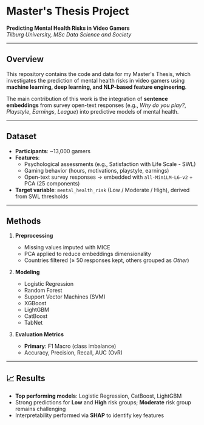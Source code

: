 #  Master's Thesis Project  
**Predicting Mental Health Risks in Video Gamers**  
*Tilburg University, MSc Data Science and Society*  

---

## Overview  
This repository contains the code and data for my Master's Thesis, which investigates the prediction of mental health risks in video gamers using **machine learning, deep learning, and NLP-based feature engineering**.  

The main contribution of this work is the integration of **sentence embeddings** from survey open-text responses (e.g., *Why do you play?*, *Playstyle*, *Earnings*, *League*) into predictive models of mental health.  

---

## Dataset  
- **Participants**: ~13,000 gamers  
- **Features**:  
  - Psychological assessments (e.g., Satisfaction with Life Scale - SWL)  
  - Gaming behavior (hours, motivations, playstyle, earnings)  
  - Open-text survey responses → embedded with `all-MiniLM-L6-v2` + PCA (25 components)  
- **Target variable**: `mental_health_risk` (Low / Moderate / High), derived from SWL thresholds  

---

## Methods  
1. **Preprocessing**  
   - Missing values imputed with MICE  
   - PCA applied to reduce embeddings dimensionality  
   - Countries filtered (≥ 50 responses kept, others grouped as *Other*)  

2. **Modeling**  
   - Logistic Regression  
   - Random Forest  
   - Support Vector Machines (SVM)  
   - XGBoost  
   - LightGBM  
   - CatBoost  
   - TabNet  

3. **Evaluation Metrics**  
   - **Primary**: F1 Macro (class imbalance)  
   - Accuracy, Precision, Recall, AUC (OvR)  

---

## 📈 Results  
- **Top performing models**: Logistic Regression, CatBoost, LightGBM   
- Strong predictions for **Low** and **High** risk groups; **Moderate** risk group remains challenging  
- Interpretability performed via **SHAP** to identify key features  

